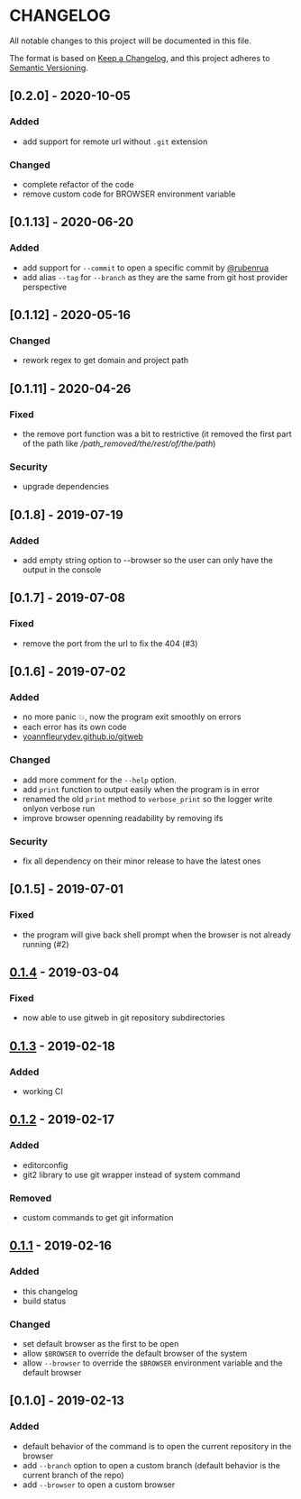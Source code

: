 # CHANGELOG

All notable changes to this project will be documented in this file.

The format is based on [Keep a Changelog](https://keepachangelog.com/en/1.0.0/),
and this project adheres to [Semantic Versioning](https://semver.org/spec/v2.0.0.html).

## [0.2.0] - 2020-10-05

### Added

- add support for remote url without `.git` extension

### Changed

- complete refactor of the code
- remove custom code for BROWSER environment variable

## [0.1.13] - 2020-06-20

### Added

- add support for `--commit` to open a specific commit by [@rubenrua](https://github.com/rubenrua)
- add alias `--tag` for `--branch` as they are the same from git host provider perspective

## [0.1.12] - 2020-05-16

### Changed

- rework regex to get domain and project path

## [0.1.11] - 2020-04-26

### Fixed

- the remove port function was a bit to restrictive (it removed the first part of the path like _/path_removed/the/rest/of/the/path_)

### Security

- upgrade dependencies

## [0.1.8] - 2019-07-19

### Added

- add empty string option to --browser so the user can only have the output in the console

## [0.1.7] - 2019-07-08

### Fixed

- remove the port from the url to fix the 404 (#3)

## [0.1.6] - 2019-07-02

### Added

- no more panic 💥, now the program exit smoothly on errors
- each error has its own code
- [yoannfleurydev.github.io/gitweb](https://yoannfleurydev.github.io/gitweb)

### Changed

- add more comment for the `--help` option.
- add `print` function to output easily when the program is in error
- renamed the old `print` method to `verbose_print` so the logger write onlyon verbose run
- improve browser openning readability by removing ifs

### Security

- fix all dependency on their minor release to have the latest ones

## [0.1.5] - 2019-07-01

### Fixed

- the program will give back shell prompt when the browser is not already running (#2)

## [0.1.4] - 2019-03-04

### Fixed

- now able to use gitweb in git repository subdirectories

## [0.1.3] - 2019-02-18

### Added

- working CI

## [0.1.2] - 2019-02-17

### Added

- editorconfig
- git2 library to use git wrapper instead of system command

### Removed

- custom commands to get git information

## [0.1.1] - 2019-02-16

### Added

- this changelog
- build status

### Changed

- set default browser as the first to be open
- allow `$BROWSER` to override the default browser of the system
- allow `--browser` to override the `$BROWSER` environment variable and the default browser

## [0.1.0] - 2019-02-13

### Added

- default behavior of the command is to open the current repository in the browser
- add `--branch` option to open a custom branch (default behavior is the current branch of the repo)
- add `--browser` to open a custom browser

[0.1.4]: https://github.com/yoannfleurydev/gitweb/compare/v0.1.3...v0.1.4
[0.1.3]: https://github.com/yoannfleurydev/gitweb/compare/v0.1.2...v0.1.3
[0.1.2]: https://github.com/yoannfleurydev/gitweb/compare/v0.1.1...v0.1.2
[0.1.1]: https://github.com/yoannfleurydev/gitweb/compare/v0.1.0...v0.1.1
